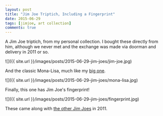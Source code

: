 ```yaml
---
layout: post
title: "Jim Joe Triptich, Including a Fingerprint"
date: 2015-06-29
tags: [jimjoe, art collection]
comments: true
---
```

A Jim Joe triptich, from my personal collection. I bought these directly from him, although we never met and the exchange was made via doorman and delivery in 2011 or so.

![]({{ site.url }}/images/posts/2015-06-29-jim-joes/jim-joe.jpg)

And the classic Mona-Lisa, much like my [big one](/2011/07/12/jim-joe.html).

![]({{ site.url }}/images/posts/2015-06-29-jim-joes/mona-lisa.jpg)

Finally, this one has Jim Joe's fingerprint!

![]({{ site.url }}/images/posts/2015-06-29-jim-joes/fingerprint.jpg)

These came along with [the other Jim Joes](/2015/06/10/jimjoe-official-and-please-thank-you.html) in 2011.
